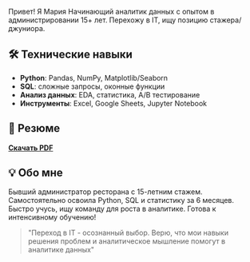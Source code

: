 Привет! Я Мария
Начинающий аналитик данных с опытом в администрировании 15+ лет. Перехожу в IT, ищу позицию стажера/джуниора.

## 🛠️ Технические навыки
- **Python**: Pandas, NumPy, Matplotlib/Seaborn
- **SQL**: сложные запросы, оконные функции
- **Анализ данных**: EDA, статистика, A/B тестирование
- **Инструменты**: Excel, Google Sheets, Jupyter Notebook

## 📄 Резюме
**[Скачать PDF](Resume_ВашеИмя_DataAnalyst.pdf)**  

## 💡 Обо мне
Бывший администратор ресторана с 15-летним стажем. Самостоятельно освоила Python, SQL и статистику за 6 месяцев. Быстро учусь, ищу команду для роста в аналитике. Готова к интенсивному обучению!

> "Переход в IT - осознанный выбор. Верю, что мои навыки решения проблем и аналитическое мышление помогут в аналитике данных"
